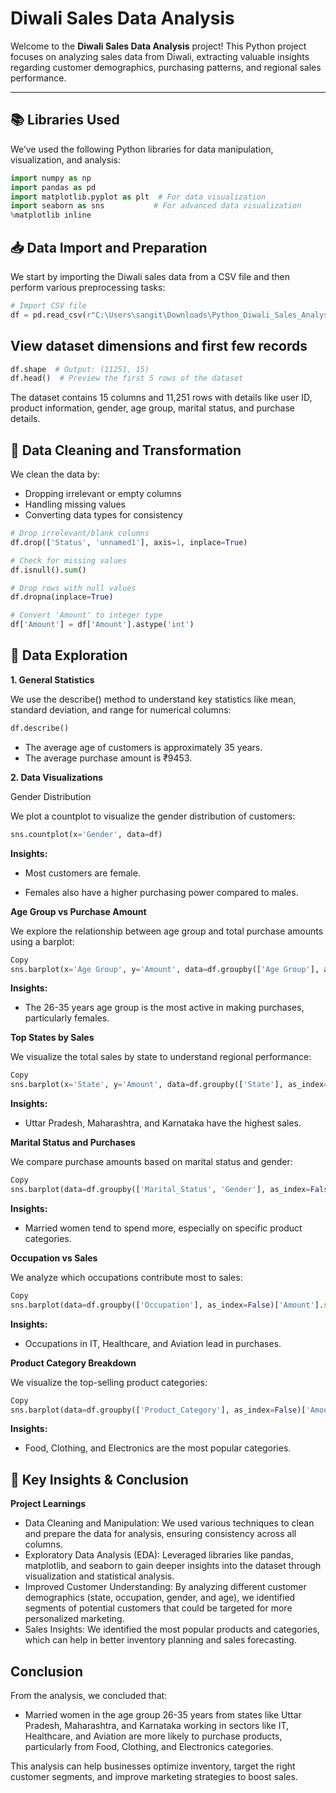 # Diwali Sales Data Analysis

Welcome to the **Diwali Sales Data Analysis** project! This Python project focuses on analyzing sales data from Diwali, extracting valuable insights regarding customer demographics, purchasing patterns, and regional sales performance.

---

## 📚 **Libraries Used**

We’ve used the following Python libraries for data manipulation, visualization, and analysis:

```python
import numpy as np
import pandas as pd
import matplotlib.pyplot as plt  # For data visualization
import seaborn as sns           # For advanced data visualization
%matplotlib inline
```

## 📥 **Data Import and Preparation**
We start by importing the Diwali sales data from a CSV file and then perform various preprocessing tasks:

```python
# Import CSV file
df = pd.read_csv(r"C:\Users\sangit\Downloads\Python_Diwali_Sales_Analysis\Diwali Sales Data.csv", encoding='unicode_escape')
```

##  **View dataset dimensions and first few records**
```python
df.shape  # Output: (11251, 15)
df.head()  # Preview the first 5 rows of the dataset
```
The dataset contains 15 columns and 11,251 rows with details like user ID, product information, gender, age group, marital status, and purchase details.

## 🧹 **Data Cleaning and Transformation**
We clean the data by:

* Dropping irrelevant or empty columns
* Handling missing values
* Converting data types for consistency
```python
# Drop irrelevant/blank columns
df.drop(['Status', 'unnamed1'], axis=1, inplace=True)

# Check for missing values
df.isnull().sum()

# Drop rows with null values
df.dropna(inplace=True)

# Convert 'Amount' to integer type
df['Amount'] = df['Amount'].astype('int')
```
## 🔎 **Data Exploration**
**1. General Statistics**  

We use the describe() method to understand key statistics like mean, standard deviation, and range for numerical columns:

```python
df.describe()
```
* The average age of customers is approximately 35 years.
* The average purchase amount is ₹9453.

**2. Data Visualizations**  

Gender Distribution  

We plot a countplot to visualize the gender distribution of customers:

```python
sns.countplot(x='Gender', data=df)
```
**Insights:**

* Most customers are female.  

* Females also have a higher purchasing power compared to males.  

**Age Group vs Purchase Amount**  

We explore the relationship between age group and total purchase amounts using a barplot:

```python
Copy
sns.barplot(x='Age Group', y='Amount', data=df.groupby(['Age Group'], as_index=False)['Amount'].sum().sort_values(by='Amount', ascending=False))
```
**Insights:**

* The 26-35 years age group is the most active in making purchases, particularly females.  

**Top States by Sales**  

We visualize the total sales by state to understand regional performance:

```python
Copy
sns.barplot(x='State', y='Amount', data=df.groupby(['State'], as_index=False)['Amount'].sum().sort_values(by='Amount', ascending=False).head(10))
```
**Insights:**

* Uttar Pradesh, Maharashtra, and Karnataka have the highest sales.  

**Marital Status and Purchases**  

We compare purchase amounts based on marital status and gender:

```python
Copy
sns.barplot(data=df.groupby(['Marital_Status', 'Gender'], as_index=False)['Amount'].sum().sort_values(by='Amount', ascending=False), x='Marital_Status', y='Amount', hue='Gender')
```
**Insights:**

* Married women tend to spend more, especially on specific product categories.  

**Occupation vs Sales**  

We analyze which occupations contribute most to sales:

```python
Copy
sns.barplot(data=df.groupby(['Occupation'], as_index=False)['Amount'].sum().sort_values(by='Amount', ascending=False), x='Occupation', y='Amount')
```
**Insights:**

* Occupations in IT, Healthcare, and Aviation lead in purchases.  

**Product Category Breakdown**  

We visualize the top-selling product categories:

```python
Copy
sns.barplot(data=df.groupby(['Product_Category'], as_index=False)['Amount'].sum().sort_values(by='Amount', ascending=False).head(10), x='Product_Category', y='Amount')
```
**Insights:**

* Food, Clothing, and Electronics are the most popular categories.  

## 🎯 **Key Insights & Conclusion**
**Project Learnings**  

* Data Cleaning and Manipulation: We used various techniques to clean and prepare the data for analysis, ensuring consistency across all columns.
* Exploratory Data Analysis (EDA): Leveraged libraries like pandas, matplotlib, and seaborn to gain deeper insights into the dataset through visualization and statistical analysis.
* Improved Customer Understanding: By analyzing different customer demographics (state, occupation, gender, and age), we identified segments of potential customers that could be targeted for more personalized marketing.
* Sales Insights: We identified the most popular products and categories, which can help in better inventory planning and sales forecasting.

## **Conclusion**
From the analysis, we concluded that:

* Married women in the age group 26-35 years from states like Uttar Pradesh, Maharashtra, and Karnataka working in sectors like IT, Healthcare, and Aviation are more likely to purchase products, particularly from Food, Clothing, and Electronics categories.

This analysis can help businesses optimize inventory, target the right customer segments, and improve marketing strategies to boost sales.
